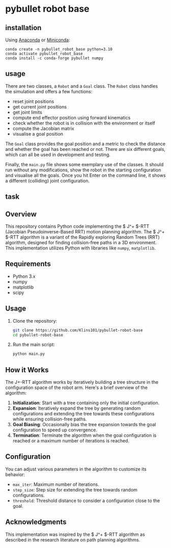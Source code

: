 # pybullet robot base

## installation

Using [Anaconda](https://docs.anaconda.com/free/anaconda/install/) or [Miniconda](https://docs.anaconda.com/free/miniconda/index.html):

```
conda create -n pybullet_robot_base python=3.10
conda activate pybullet_robot_base
conda install -c conda-forge pybullet numpy
```

## usage

There are two classes, a `Robot` and a `Goal` class.
The `Robot` class handles the simulation and offers a few functions:
- reset joint positions
- get current joint positions
- get joint limits
- compute end effector position using forward kinematics
- check whether the robot is in collision with the environment or itself
- compute the Jacobian matrix
- visualise a goal position

The `Goal` class provides the goal position and a metric to check the distance and whether the goal has been reached or not.
There are six different goals, which can all be used in development and testing.

Finally, the `main.py` file shows some exemplary use of the classes.
It should run without any modifications, show the robot in the starting configuration and visualise all the goals.
Once you hit Enter on the command line, it shows a different (colliding) joint configuration.

## task

## Overview

This repository contains Python code implementing the $ J^+ $-RTT (Jacobian Pseudoinverse-Based RRT) motion planning algorithm. The $ J^+ $-RTT algorithm is a variant of the Rapidly exploring Random Trees (RRT) algorithm, designed for finding collision-free paths in a 3D environment. This implementation utilizes Python with libraries like `numpy`, `matplotlib`.

## Requirements

- Python 3.x
- numpy
- matplotlib
- scipy

## Usage

1. Clone the repository:

    ```bash
    git clone https://github.com/Klins101/pybullet-robot-base
    cd pybullet-robot-base
    ```

2. Run the main script:

    ```bash
    python main.py
    ```

## How it Works

The J+-RTT algorithm works by iteratively building a tree structure in the configuration space of the robot arm. Here's a brief overview of the algorithm:

1. **Initialization**: Start with a tree containing only the initial configuration.
2. **Expansion**: Iteratively expand the tree by generating random configurations and extending the tree towards these configurations while ensuring collision-free paths.
3. **Goal Biasing**: Occasionally bias the tree expansion towards the goal configuration to speed up convergence.
4. **Termination**: Terminate the algorithm when the goal configuration is reached or a maximum number of iterations is reached.

## Configuration

You can adjust various parameters in the algorithm to customize its behavior:

- `max_iter`: Maximum number of iterations.
- `step_size`: Step size for extending the tree towards random configurations.
- `threshold`: Threshold distance to consider a configuration close to the goal.


## Acknowledgments
This implementation was inspired by the $ J^+ $-RTT algorithm as described in the research literature on path planning algorithms.